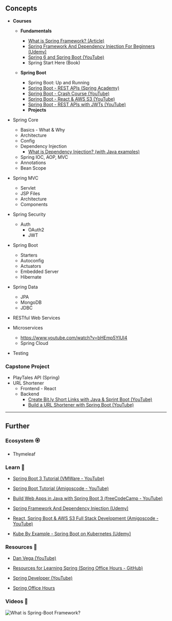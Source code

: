 ## Concepts

- **Courses**
    - **Fundamentals**
        - [What is Spring Framework? (Article)](https://www.marcobehler.com/guides/spring-framework) 
        - [Spring Framework And Dependency Injection For Beginners (Udemy)](https://www.udemy.com/course/spring-framework-video-tutorial/) 
        - [Spring 6 and Spring Boot (YouTube)](https://www.youtube.com/playlist?list=PLsyeobzWxl7qbKoSgR5ub6jolI8-ocxCF) 
        - Spring Start Here (Book)
    
    - **Spring Boot**
        - Spring Boot: Up and Running
        - [Spring Boot - REST APIs (Spring Academy)](https://spring.academy/courses/building-a-rest-api-with-spring-boot/lessons/introduction)
        - [Spring Boot - Crash Course (YouTube)](https://www.youtube.com/watch?v=UgX5lgv4uVM) 
        - [Spring Boot - React & AWS S3 (YouTube)](https://www.youtube.com/watch?v=9i1gQ7w2V24) 
        - [Spring Boot - REST APIs with JWTs (YouTube)](https://www.youtube.com/watch?v=KYNR5js2cXE)
        - **Projects**

- Spring Core
    - Basics - What & Why
    - Architecture
    - Config
    - Dependency Injection
        - [What is Dependency Injection? (with Java examples)](https://www.youtube.com/watch?v=GZtmznAKXEs)
    - Spring IOC, AOP, MVC
    - Annotations
    - Bean Scope
- Spring MVC
    - Servlet
    - JSP Files
    - Architecture
    - Components
- Spring Security
    - Auth 
        - OAuth2
        - JWT
- Spring Boot
    - Starters
    - Autoconfig
    - Actuators
    - Embedded Server
    - Hibernate
- Spring Data
    - JPA
    - MongoDB
    - JDBC
- RESTful Web Services
- Microservices
    - https://www.youtube.com/watch?v=bHEmp5YIUI4
    - Spring Cloud 
- Testing

### Capstone Project

- PlayTales API (Spring)
- URL Shortener
    - Frontend - React
    - Backend
        - [Create Bit.ly Short Links with Java & Sprint Boot (YouTube)](https://www.youtube.com/watch?v=jWEg2hwLbZc)
        - [Build a URL Shortener with Spring Boot (YouTube)](https://www.youtube.com/watch?v=-70EpR9G1Z0)

---

## Further

### Ecosystem 🏵

- Thymeleaf

### Learn 🧠

- [Spring Boot 3 Tutorial (VMWare - YouTube)](https://www.youtube.com/watch?v=UgX5lgv4uVM)

- [Spring Boot Tutorial (Amigoscode - YouTube)](https://www.youtube.com/watch?v=9SGDpanrc8U)

- [Build Web Apps in Java with Spring Boot 3 (freeCodeCamp - YouTube)](https://www.youtube.com/watch?v=31KTdfRH6nY)

- [Spring Framework And Dependency Injection (Udemy)](https://www.udemy.com/course/spring-framework-video-tutorial/)

- [React, Spring Boot & AWS S3 Full Stack Development (Amigoscode - YouTube)](https://www.youtube.com/watch?v=9i1gQ7w2V24)

- [Kube By Example - Spring Boot on Kubernetes (Udemy)](https://www.udemy.com/course/kube-by-example-spring-boot-on-kubernetes/)

### Resources 🧩

- [Dan Vega (YouTube)](https://www.youtube.com/@DanVega/videos)

- [Resources for Learning Spring (Spring Office Hours - GitHub)](https://github.com/spring-office-hours/resources-learning-spring)

- [Spring Developer (YouTube)](https://www.youtube.com/@SpringSourceDev/videos)

- [Spring Office Hours](https://springofficehours.io/)

### Videos 🎥

![What is Spring-Boot Framework?](https://www.youtube.com/watch?v=LSEYdU8Dp9Y)